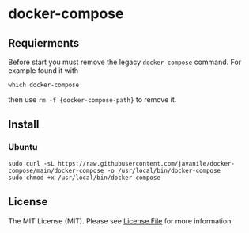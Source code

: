 # docker-compose

## Requierments

Before start you must remove the legacy `docker-compose` command. For example found it with 

```shell
which docker-compose
```

then use `rm -f {docker-compose-path}` to remove it.

## Install

### Ubuntu

```shell
sudo curl -sL https://raw.githubusercontent.com/javanile/docker-compose/main/docker-compose -o /usr/local/bin/docker-compose
sudo chmod +x /usr/local/bin/docker-compose
```

## License

The MIT License (MIT). Please see [License File](LICENSE) for more information.
